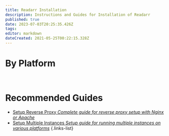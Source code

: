 ```yaml
---
title: Readarr Installation
description: Instructions and Guides for Installation of Readarr
published: true
date: 2023-07-03T20:25:35.426Z
tags: 
editor: markdown
dateCreated: 2021-05-25T00:22:15.328Z
---
```


# By Platform

[<i class="fab fa-windows" style="font-size: 3em;"></i>](/readarr/installation/windows)&nbsp;&nbsp;&nbsp;&nbsp;[<i class="fab fa-linux" style="font-size: 3em;"></i>](/readarr/installation/linux)&nbsp;&nbsp;&nbsp;&nbsp;[<i class="fab fa-apple" style="font-size: 3em;"></i>](/readarr/installation/macos)&nbsp;&nbsp;&nbsp;&nbsp;[<i class="fab fa-freebsd" style="font-size: 3em;"></i>](/readarr/installation/freebsd)&nbsp;&nbsp;&nbsp;&nbsp;[<i class="fab fa-docker" style="font-size: 3em;"></i>](/readarr/installation/docker)

# Recommended Guides

- [Setup Reverse Proxy *Complete guide for reverse proxy setup with Nginx or Apache*](/readarr/installation/reverse-proxy)
- [Setup Multiple Instances *Setup guide for running multiple instances on various platforms*](/readarr/installation/multiple-instances)
{.links-list}
